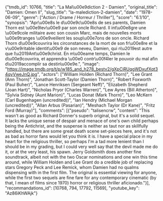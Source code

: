 {"tmdb_id": 10766, "title": "La Mal\u00e9diction 2 - Damien", "original_title": "Damien: Omen II", "slug_title": "la-malediction-2-damien", "date": "1978-06-09", "genre": ["Action / Drame / Horreur / Thriller"], "score": "6.1/10", "synopsis": "Apr\u00e8s le d\u00e9c\u00e8s de ses parents, Damien Thorn est \u00e9lev\u00e9 par son oncle Richard. Il int\u00e8gre une \u00e9cole militaire avec son cousin Marc, mais de nouvelles morts \u00e9tranges \u00e9veillent les soup\u00e7ons de son oncle. Richard Thorn d\u00e9couvrira les circonstances de la mort de son fr\u00e8re et la v\u00e9ritable identit\u00e9 de son neveu, Damien, qui n\u2019est autre que l\u2019Ant\u00e9christ. En m\u00eame temps, Damien le d\u00e9couvrira, et apprendra \u00e0 contr\u00f4ler le pouvoir du mal afin d\u2019accomplir sa destin\u00e9e.", "image": "https://image.tmdb.org/t/p/w185_and_h278_bestv2/gXpCjRUqgWDxufXqt34qyVweJnQ.jpg", "actors": ["William Holden (Richard Thorn)", "Lee Grant (Ann Thorn)", "Jonathan Scott-Taylor (Damien Thorn)", "Robert Foxworth (Paul Buher)", "Lance Henriksen (Sergeant Neff)", "Elizabeth Shepherd (Joan Hart)", "Nicholas Pryor (Charles Warren)", "Lew Ayres (Bill Atherton)", "Sylvia Sidney (Aunt Marion)", "Lucas Donat (Mark Thorn)", "Leo McKern (Carl Bugenhagen (uncredited))", "Ian Hendry (Michael Morgan (uncredited))", "Allan Arbus (Pasarian)", "Meshach Taylor (Dr Kane)", "Fritz Ford (Murray)"], "comments": [{"pseudo": "talisencrw", "content": "This wasn't as good as Richard Donner's superb original, but it's a solid sequel. It lacks the unique sense of despair and menace of one's own child perhaps being the Antichrist, and the suspense is neither as taut nor as skillfully handled, but there are some great death scene set-pieces here, and it's not as bad as horror fans would let you think it is. I have a special place in my heart for the religious thriller, so perhaps I'm a tad more lenient than I should be in my grading, but I could very well say that the devil made me do it, or at the very least, his spawn. Jerry Goldsmith does another fine soundtrack, albeit not with the two Oscar nominations and one win this time around, while William Holden and Lee Grant do a credible job of replacing stars Gregory Peck and Lee Remick, whom Damien had no qualms dispensing with in the first film. The original is essential viewing for anyone, while the first two sequels are fine fare for any contemporary cinematic (by that, I mean of films since 1970) horror or religious thriller aficionado."}], "recommandations_id": [10768, 794, 17792, 11569], "youtube_key": "Az86iKhWAjk"}